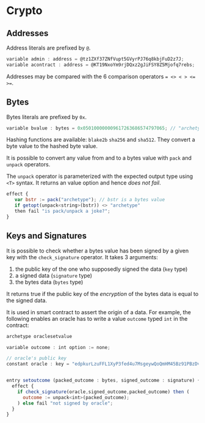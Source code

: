# Crypto

## Addresses

Address literals are prefixed by `@`.

```javascript
variable admin : address = @tz1ZXf37ZNfVupt5GVyrPJ76q8kbjFuD2z7J;
variable acontract : address = @KT19NxoYm9rjDQxz2gJiFSY8Z5Mjofq7rebs;
```

Addresses may be compared with the 6 comparison operators `= <> < > <= >=`.

## Bytes

Bytes literals are prefixed by `0x`.

```javascript
variable bvalue : bytes = 0x050100000009617263686574797065; // "archetype" in bytes
```

Hashing functions are available: `blake2b` `sha256` and `sha512`. They convert a byte value to the hashed byte value.

It is possible to convert any value from and to a bytes value with `pack` and `unpack` operators.

The `unpack` operator is parameterized with the expected output type using `<T>` syntax. It returns an value option and hence _does not fail_. 

```javascript
effect {
   var bstr := pack("archetype"); // bstr is a bytes value
   if getopt(unpack<string>(bstr)) <> "archetype"
   then fail "is pack/unpack a joke?";
}
```

## Keys and Signatures

It is possible to check whether a bytes value has been signed by a given key with the `check_signature` operator. It takes 3 arguments:

1. the public key of the one who supposedly signed the data \(`key` type\)
2. a signed data \(`signature` type\)
3. the bytes data \(`bytes` type\)

It returns true if the public key of the _encryption_ of the bytes data is equal to the signed data.

It is used in smart contract to assert the origin of a data. For example, the following enables an oracle has to write a value `outcome` typed `int` in the contract:

```javascript
archetype oraclesetvalue

variable outcome : int option := none;

// oracle's public key
constant oracle : key = "edpkurLzuFFL1XyP3fed4u7MsgeywQoQmHM45Bz91PBzDvUjQ9bvdn";


entry setoutcome (packed_outcome : bytes, signed_outcome : signature) {
  effect {
    if check_signature(oracle,signed_outcome,packed_outcome) then (
      outcome := unpack<int>(packed_outcome);
    ) else fail "not signed by oracle";
  }
}
```




